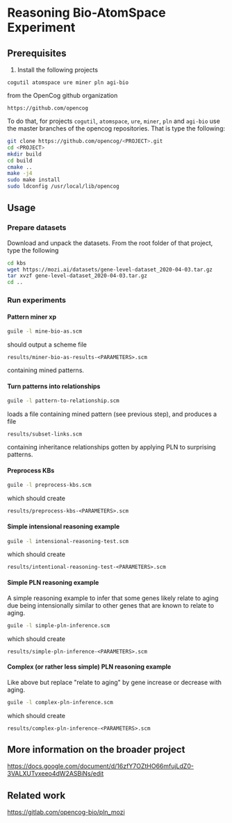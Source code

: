 # Reasoning Bio-AtomSpace Experiment 

## Prerequisites

1. Install the following projects

```
cogutil atomspace ure miner pln agi-bio
```

from the OpenCog github organization

```
https://github.com/opencog
```

To do that, for projects `cogutil`, `atomspace`, `ure`, `miner`, `pln`
and `agi-bio` use the master branches of the opencog
repositories. That is type the following:

```bash
git clone https://github.com/opencog/<PROJECT>.git
cd <PROJECT>
mkdir build
cd build
cmake ..
make -j4
sudo make install
sudo ldconfig /usr/local/lib/opencog
```

## Usage

### Prepare datasets

Download and unpack the datasets. From the root folder of that
project, type the following

```bash
cd kbs
wget https://mozi.ai/datasets/gene-level-dataset_2020-04-03.tar.gz
tar xvzf gene-level-dataset_2020-04-03.tar.gz
cd ..
```

### Run experiments

#### Pattern miner xp

```bash
guile -l mine-bio-as.scm
```

should output a scheme file

```
results/miner-bio-as-results-<PARAMETERS>.scm
```

containing mined patterns.

#### Turn patterns into relationships

```bash
guile -l pattern-to-relationship.scm
```

loads a file containing mined pattern (see previous step), and
produces a file

```
results/subset-links.scm
```

containing inheritance relationships gotten by applying PLN to
surprising patterns.

#### Preprocess KBs

```bash
guile -l preprocess-kbs.scm
```

which should create

```
results/preprocess-kbs-<PARAMETERS>.scm
```

#### Simple intensional reasoning example

```bash
guile -l intensional-reasoning-test.scm
```

which should create

```
results/intentional-reasoning-test-<PARAMETERS>.scm
```

#### Simple PLN reasoning example

A simple reasoning example to infer that some genes likely relate to
aging due being intensionally similar to other genes that are known to
relate to aging.

```bash
guile -l simple-pln-inference.scm
```

which should create

```
results/simple-pln-inference-<PARAMETERS>.scm
```

#### Complex (or rather less simple) PLN reasoning example

Like above but replace "relate to aging" by gene increase or decrease
with aging.

```bash
guile -l complex-pln-inference.scm
```

which should create

```
results/complex-pln-inference-<PARAMETERS>.scm
```

## More information on the broader project

https://docs.google.com/document/d/16zfY7OZtHO66mfujLdZ0-3VALXUTvxeeo4dW2ASBiNs/edit

## Related work

https://gitlab.com/opencog-bio/pln_mozi

